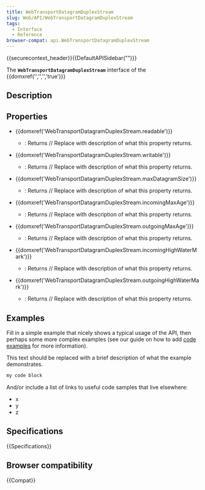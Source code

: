 ```yaml
---
title: WebTransportDatagramDuplexStream
slug: Web/API/WebTransportDatagramDuplexStream
tags:
  - Interface
  - Reference
browser-compat: api.WebTransportDatagramDuplexStream
---
```

{{securecontext_header}}{{DefaultAPISidebar("")}}

The **`WebTransportDatagramDuplexStream`** interface of the {{domxref('','','','true')}} 

## Description

 

## Properties

- {{domxref('WebTransportDatagramDuplexStream.readable')}}
  - : Returns // Replace with description of what this property returns.

- {{domxref('WebTransportDatagramDuplexStream.writable')}}
  - : Returns // Replace with description of what this property returns.

- {{domxref('WebTransportDatagramDuplexStream.maxDatagramSize')}}
  - : Returns // Replace with description of what this property returns.

- {{domxref('WebTransportDatagramDuplexStream.incomingMaxAge')}}
  - : Returns // Replace with description of what this property returns.

- {{domxref('WebTransportDatagramDuplexStream.outgoingMaxAge')}}
  - : Returns // Replace with description of what this property returns.

- {{domxref('WebTransportDatagramDuplexStream.incomingHighWaterMark')}}
  - : Returns // Replace with description of what this property returns.

- {{domxref('WebTransportDatagramDuplexStream.outgoingHighWaterMark')}}
  - : Returns // Replace with description of what this property returns.





## Examples

Fill in a simple example that nicely shows a typical usage of the API, then perhaps some more complex examples (see our guide on how to add [code examples](/en-US/docs/MDN/Contribute/Structures/Code_examples) for more information).

This text should be replaced with a brief description of what the example demonstrates.

```js
my code block
```

And/or include a list of links to useful code samples that live elsewhere:

*   x
*   y
*   z

## Specifications

{{Specifications}}

## Browser compatibility

{{Compat}}

